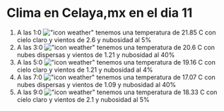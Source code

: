 # Clima en Celaya,mx en el dia 11

1. A las 1:0 !["icon weather"](http://openweathermap.org/img/w/01n.png) tenemos una temperatura de 21.85 C con cielo claro y  vientos de 2.6 y nubosidad al 5%
1. A las 3:0 !["icon weather"](http://openweathermap.org/img/w/03n.png) tenemos una temperatura de 20.6 C con nubes dispersas y  vientos de 1.21 y nubosidad al 40%
1. A las 5:0 !["icon weather"](http://openweathermap.org/img/w/01n.png) tenemos una temperatura de 19.16 C con cielo claro y  vientos de 1.21 y nubosidad al 4%
1. A las 7:0 !["icon weather"](http://openweathermap.org/img/w/03n.png) tenemos una temperatura de 17.07 C con nubes dispersas y  vientos de 1.09 y nubosidad al 40%
1. A las 9:0 !["icon weather"](http://openweathermap.org/img/w/01d.png) tenemos una temperatura de 18.33 C con cielo claro y  vientos de 2.1 y nubosidad al 5%
